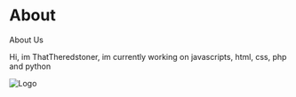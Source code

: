 # About
About Us

Hi, im ThatTheredstoner, im currently working on javascripts, html, css, php and python


![Logo](https://user-images.githubusercontent.com/59153074/134873711-5f7c8e07-b1e6-43db-ac07-d4ae7c8c6ac3.png)
